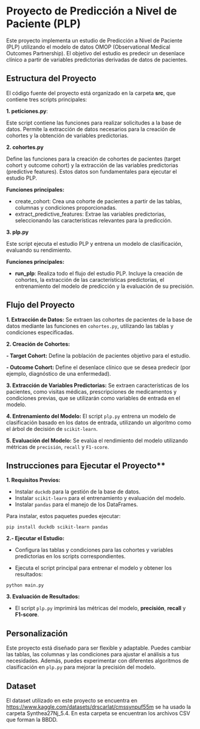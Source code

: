 
# Proyecto de Predicción a Nivel de Paciente (PLP)

Este proyecto implementa un estudio de Predicción a Nivel de Paciente (PLP) utilizando el modelo de datos OMOP (Observational Medical Outcomes Partnership). El objetivo del estudio es predecir un desenlace clínico a partir de variables predictorias derivadas de datos de pacientes.

## Estructura del Proyecto
El código fuente del proyecto está organizado en la carpeta **src**, que contiene tres scripts principales:

**1. peticiones.py**:

Este script contiene las funciones para realizar solicitudes a la base de datos. Permite la extracción de datos necesarios para la creación de cohortes y la obtención de variables predictorias.

**2. cohortes.py**

Define las funciones para la creación de cohortes de pacientes (target cohort y outcome cohort) y la extracción de las variables predictorias (predictive features). Estos datos son fundamentales para ejecutar el estudio PLP.

**Funciones principales:**
- create_cohort: Crea una cohorte de pacientes a partir de las tablas, columnas y condiciones proporcionadas.
- extract_predictive_features: Extrae las variables predictorias, seleccionando las características relevantes para la predicción.

**3. plp.py**

Este script ejecuta el estudio PLP y entrena un modelo de clasificación, evaluando su rendimiento.

**Funciones principales:**

- **run_plp**: Realiza todo el flujo del estudio PLP. Incluye la creación de cohortes, la extracción de las características predictorias, el entrenamiento del modelo de predicción y la evaluación de su precisión.

## Flujo del Proyecto

**1. Extracción de Datos:** Se extraen las cohortes de pacientes de la base de datos mediante las funciones en `cohortes.py`, utilizando las tablas y condiciones especificadas.

**2. Creación de Cohortes:**

**- Target Cohort:** Define la población de pacientes objetivo para el estudio.

**- Outcome Cohort:** Define el desenlace clínico que se desea predecir (por ejemplo, diagnóstico de una enfermedad).

**3. Extracción de Variables Predictorias:**
Se extraen características de los pacientes, como visitas médicas, prescripciones de medicamentos y condiciones previas, que se utilizarán como variables de entrada en el modelo.

**4. Entrenamiento del Modelo:** El script `plp.py` entrena un modelo de clasificación basado en los datos de entrada, utilizando un algoritmo como el árbol de decisión de `scikit-learn`.

**5. Evaluación del Modelo:** Se evalúa el rendimiento del modelo utilizando métricas de `precisión`, `recall` y `F1-score`.

## Instrucciones para Ejecutar el Proyecto**

**1. Requisitos Previos:** 

- Instalar `duckdb` para la gestión de la base de datos.
- Instalar `scikit-learn` para el entrenamiento y evaluación del modelo.
- Instalar `pandas` para el manejo de los DataFrames.

Para instalar, estos paquetes puedes ejecutar:

`pip install duckdb scikit-learn pandas
`

**2.- Ejecutar el Estudio:**

- Configura las tablas y condiciones para las cohortes y variables predictorias en los scripts correspondientes.

- Ejecuta el script principal para entrenar el modelo y obtener los resultados:

`python main.py`

**3. Evaluación de Resultados:**
- El script `plp.py` imprimirá las métricas del modelo, **precisión**, **recall** y **F1-score**.

## Personalización

Este proyecto está diseñado para ser flexible y adaptable. Puedes cambiar las tablas, las columnas y las condiciones para ajustar el análisis a tus necesidades. Además, puedes experimentar con diferentes algoritmos de clasificación en `plp.py` para mejorar la precisión del modelo.
## Dataset
El dataset utilizado en este proyecto se encuentra en https://www.kaggle.com/datasets/drscarlat/cmssynpuf55m se ha usado la carpeta Synthea27Nj_5.4. En esta carpeta se encuentran los archivos CSV que forman la BBDD.
